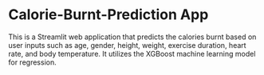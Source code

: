 # Calorie-Burnt-Prediction App

This is a Streamlit web application that predicts the calories burnt based on user inputs such as age, gender, height, weight, exercise duration, heart rate, and body temperature. It utilizes the XGBoost machine learning model for regression.
